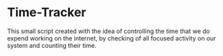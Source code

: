 # Time-Tracker

This small script created with the idea of controlling the time that we do expend working on the internet, by checking of all focused activity on our system and counting their time.
